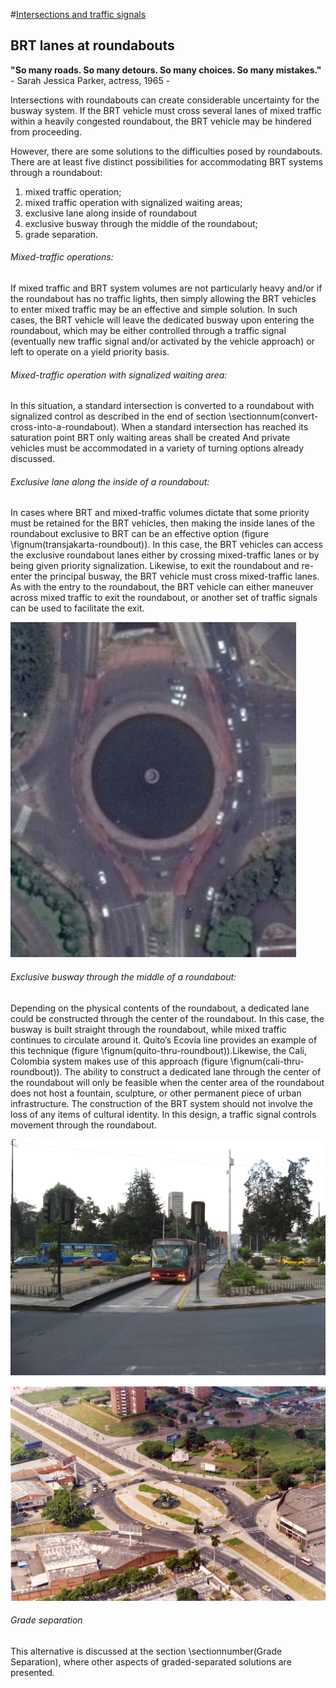 #[Intersections and traffic signals](toc.md#toc)

## BRT lanes at roundabouts

**"So many roads. So many detours. So many choices. So many mistakes."** - Sarah Jessica Parker, actress, 1965 -

Intersections with roundabouts can create considerable uncertainty for the busway system. If the BRT vehicle must cross several lanes of mixed traffic within a heavily congested roundabout, the BRT vehicle may be hindered from proceeding.

However, there are some solutions to the difficulties posed by roundabouts. There are at least five distinct possibilities for accommodating BRT systems through a roundabout: 

1. mixed traffic operation;
2. mixed traffic operation with signalized waiting areas; 
3. exclusive lane along inside of roundabout
4. exclusive busway through the middle of the roundabout; 
5. grade separation.

###### Mixed-traffic operations:

If mixed traffic and BRT system volumes are not particularly heavy and/or if the roundabout has no traffic lights, then simply allowing the BRT vehicles to enter mixed traffic may be an effective and simple solution. In such cases, the BRT vehicle will leave the dedicated busway upon entering the roundabout, which may be either controlled through a traffic signal (eventually new traffic signal and/or activated by the vehicle approach) or left to operate on a yield priority basis.

###### Mixed-traffic operation with signalized waiting area:

In this situation, a standard intersection is converted to a roundabout with signalized control as described in the end of section \sectionnum(convert-cross-into-a-roundabout). When a standard intersection has reached its saturation point BRT only waiting areas shall be created And  private vehicles must be accommodated  in a variety of turning options already discussed.

###### Exclusive lane along the inside of a roundabout:

In cases where BRT and mixed-traffic volumes dictate that some priority must be retained for the BRT vehicles, then making the inside lanes of the roundabout exclusive to BRT can be an effective option (figure \fignum(transjakarta-roundbout)). In this case, the BRT vehicles can access the exclusive roundabout lanes either by crossing mixed-traffic lanes or by being given priority signalization. Likewise, to exit the roundabout and re-enter the principal busway, the BRT vehicle must cross mixed-traffic lanes. As with the entry to the roundabout, the BRT vehicle can either maneuver across mixed traffic to exit the roundabout, or another set of traffic signals can be used to facilitate the exit.

![transjakarta-roundbout](img/transjakarta-roundabout.png "TransJakarta first corridor passes along inside of several roundabouts. Image from Google Earth.")

###### Exclusive busway through the middle of a roundabout:

Depending on the physical contents of the roundabout, a dedicated lane could be constructed through the center of the roundabout. In this case, the busway is built straight through the roundabout, while mixed traffic continues to circulate around it. Quito’s Ecovía line provides an example of this technique (figure \fignum(quito-thru-roundbout)).Likewise, the Cali, Colombia system makes use of this approach (figure \fignum(cali-thru-roundbout)). The ability to construct a dedicated lane through the center of the roundabout will only be feasible when the center area of the roundabout does not host a fountain, sculpture, or other permanent piece of urban infrastructure. The construction of the BRT system should not involve the loss of any items of cultural identity. In this design, a traffic signal controls movement through the roundabout.

![quito-thru-roundbout](img/quito-thru-roundabout.jpg "Quito’s Ecovía line cuts directly through a roundabout. Photo by Lloyd Wright.")

![cali-thru-roundbout](img/cali-thru-roundabout.jpg "Fig. 24.26 In Cali, the busway also passes through the center of the roundabout area. Photo courtesy of Metrocali.")


###### Grade separation

This alternative is discussed at the section \sectionnumber(Grade Separation), where other aspects of graded-separated solutions are presented.


